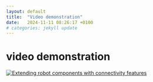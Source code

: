```yaml
---
layout: default
title:  "Video demonstration"
date:   2024-11-11 08:26:17 +0100
# categories: jekyll update
---
```


# video demonstration

[![Extending robot components with connectivity features](https://img.youtube.com/vi/lF3HMBzpvMY/0.jpg)](https://www.youtube.com/watch?v=lF3HMBzpvMY)

<!-- {% youtube lF3HMBzpvMY 720 1280 %} -->
